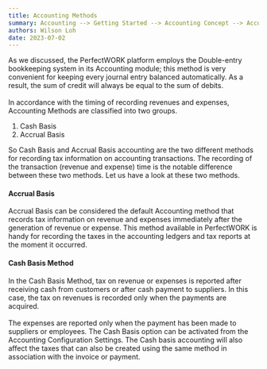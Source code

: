 ```yaml
---
title: Accounting Methods
summary: Accounting --> Getting Started --> Accounting Concept --> Accounting Methods
authors: Wilson Loh
date: 2023-07-02
---
```

As we discussed, the PerfectWORK platform employs the Double-entry bookkeeping system in its Accounting module; this method is very convenient for keeping every journal entry balanced automatically. As a result, the sum of credit will always be equal to the sum of debits.
<br/><br/>
In accordance with the timing of recording revenues and expenses, Accounting Methods are classified into two groups.

   1. Cash Basis
   2. Accrual Basis

So Cash Basis and Accrual Basis accounting are the two different methods for recording tax information on accounting transactions. The recording of the transaction (revenue and expense) time is the notable difference between these two methods. Let us have a look at these two methods.

#### Accrual Basis

Accrual Basis can be considered the default Accounting method that records tax information on revenue and expenses immediately after the generation of revenue or expense. This method available in PerfectWORK is handy for recording the taxes in the accounting ledgers and tax reports at the moment it occurred.

#### Cash Basis Method

In the Cash Basis Method, tax on revenue or expenses is reported after receiving cash from customers or after cash payment to suppliers. In this case, the tax on revenues is recorded only when the payments are acquired. 
<br/><br/>
The expenses are reported only when the payment has been made to suppliers or employees. The Cash Basis option can be activated from the Accounting Configuration Settings. The Cash basis accounting will also affect the taxes that can also be created using the same method in association with the invoice or payment.
